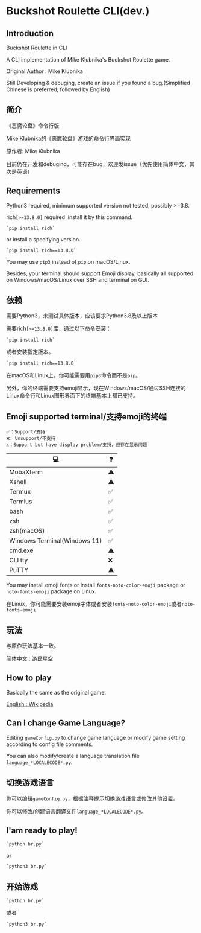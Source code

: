 # Buckshot Roulette CLI(dev.)

## Introduction

Buckshot Roulette in CLI

A CLI implementation of Mike Klubnika's Buckshot Roulette game.

Original Author : Mike Klubnika

Still Developing & debuging, create an issue if you found a bug.(Simplified Chinese is preferred, followed by English)

## 简介

《恶魔轮盘》命令行版

Mike Klubnika的《恶魔轮盘》游戏的命令行界面实现

原作者: Mike Klubnika

目前仍在开发和debuging，可能存在bug，欢迎发issue（优先使用简体中文，其次是英语）

## Requirements

Python3 required, minimum supported version not tested, possibly >=3.8.

rich`[>=13.8.0]` required ,install it by this command.

    `pip install rich`

or install a specifying version.

    `pip install rich==13.8.0`

You may use `pip3` instead of `pip` on macOS/Linux.

Besides, your terminal should support Emoji display, basically all supported on Windows/macOS/Linux over SSH and terminal on GUI.

## 依赖

需要Python3，未测试具体版本，应该要求Python3.8及以上版本

需要rich`[>=13.8.0]`库，通过以下命令安装：

    `pip install rich`

或者安装指定版本。

    `pip install rich==13.8.0`

在macOS和Linux上，你可能需要用`pip3`命令而不是`pip`。

另外，你的终端需要支持emoji显示，现在Windows/macOS/通过SSH连接的Linux命令行和Linux图形界面下的终端基本上都已支持。

## Emoji supported terminal/支持emoji的终端

    ✅：Support/支持
    ❌: Unsupport/不支持
    ⚠️：Support but have display problem/支持，但存在显示问题

| 💻 | ❓ |
| ----------- | ----------- |
| MobaXterm | ⚠️ |
| Xshell | ⚠️ |
| Termux | ✅ |
| Termius | ✅ |
| bash | ✅ |
| zsh | ✅ |
| zsh(macOS) | ✅ |
| Windows Terminal(Windows 11) | ✅ |
| cmd.exe | ⚠️ |
| CLI tty | ❌ |
| PuTTY | ⚠️ |

You may install emoji fonts or install `fonts-noto-color-emoji` package or `noto-fonts-emoji` package on Linux.

在Linux，你可能需要安装emoji字体或者安装`fonts-noto-color-emoji`或者`noto-fonts-emoji`


## 玩法

与原作玩法基本一致。

[简体中文 : 游民星空](https://www.gamersky.com/handbook/202404/1728981.shtml)

## How to play

Basically the same as the original game.

[English : Wikipedia](https://en.wikipedia.org/wiki/Buckshot_Roulette)

## Can I change Game Language?

Editing `gameConfig.py` to change game language or modify game setting according to config file comments.

You can also modify/create a language translation file `language_*LOCALECODE*.py`.

## 切换游戏语言

你可以编辑`gameConfig.py`，根据注释提示切换游戏语言或修改其他设置。

你可以修改/创建语言翻译文件`language_*LOCALECODE*.py`。

## I'am ready to play!

    `python br.py`

or

    `python3 br.py`

## 开始游戏

    `python br.py`

或者

    `python3 br.py`